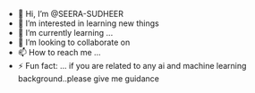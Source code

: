 - 👋 Hi, I’m @SEERA-SUDHEER
- 👀 I’m interested in learning new things
- 🌱 I’m currently learning ...
- 💞️ I’m looking to collaborate on 
- 📫 How to reach me ...
- ⚡ Fun fact: ...
if you are related to any ai and machine learning background..please give me guidance 
<!---
SEERA-SUDHEER/SEERA-SUDHEER is a ✨ special ✨ repository because its `README.md` (this file) appears on your GitHub profile.
You can click the Preview link to take a look at your changes.
--->
